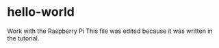 # hello-world
Work with the Raspberry Pi
This file was edited because it was written in the tutorial.
